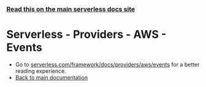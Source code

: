 <!--
title: Serverless Framework - AWS Lambda Events
menuText: Events
layout: Doc
-->

<!-- DOCS-SITE-LINK:START automatically generated  -->
### [Read this on the main serverless docs site](https://www.serverless.com/docs/providers/aws/events/)
<!-- DOCS-SITE-LINK:END -->

# Serverless - Providers - AWS - Events

* Go to [serverless.com/framework/docs/providers/aws/events](https://www.serverless.com/framework/docs/providers/aws/events) for a better reading experience.
* [Back to main documentation](../../../README.md)